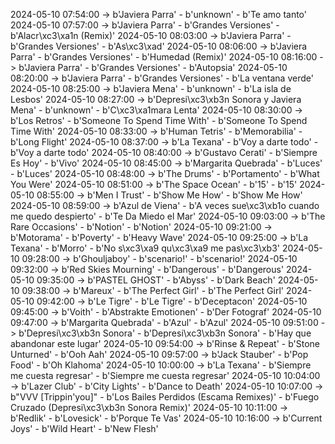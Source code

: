 2024-05-10 07:54:00 -> b'Javiera Parra' - b'unknown' - b'Te amo tanto'
2024-05-10 07:57:00 -> b'Javiera Parra' - b'Grandes Versiones' - b'Alacr\xc3\xa1n (Remix)'
2024-05-10 08:03:00 -> b'Javiera Parra' - b'Grandes Versiones' - b'As\xc3\xad'
2024-05-10 08:06:00 -> b'Javiera Parra' - b'Grandes Versiones' - b'Humedad (Remix)'
2024-05-10 08:16:00 -> b'Javiera Parra' - b'Grandes Versiones' - b'Autopsia'
2024-05-10 08:20:00 -> b'Javiera Parra' - b'Grandes Versiones' - b'La ventana verde'
2024-05-10 08:25:00 -> b'Javiera Mena' - b'unknown' - b'La isla de Lesbos'
2024-05-10 08:27:00 -> b'Depresi\xc3\xb3n Sonora y Javiera Mena' - b'unknown' - b'C\xc3\xa1mara Lenta'
2024-05-10 08:30:00 -> b'Los Retros' - b'Someone To Spend Time With' - b'Someone To Spend Time With'
2024-05-10 08:33:00 -> b'Human Tetris' - b'Memorabilia' - b'Long Flight'
2024-05-10 08:37:00 -> b'La Texana' - b'Voy a darte todo' - b'Voy a darte todo'
2024-05-10 08:40:00 -> b'Gustavo Cerati' - b'Siempre Es Hoy' - b'Vivo'
2024-05-10 08:45:00 -> b'Margarita Quebrada' - b'Luces' - b'Luces'
2024-05-10 08:48:00 -> b'The Drums' - b'Portamento' - b'What You Were'
2024-05-10 08:51:00 -> b'The Space Ocean' - b'15' - b'15'
2024-05-10 08:55:00 -> b'Men I Trust' - b'Show Me How' - b'Show Me How'
2024-05-10 08:59:00 -> b'Azul de Viena' - b'A veces sue\xc3\xb1o cuando me quedo despierto' - b'Te Da Miedo el Mar'
2024-05-10 09:03:00 -> b'The Rare Occasions' - b'Notion' - b'Notion'
2024-05-10 09:21:00 -> b'Motorama' - b'Poverty' - b'Heavy Wave'
2024-05-10 09:25:00 -> b'La Texana' - b'Morro' - b'No s\xc3\xa9 qu\xc3\xa9 me pas\xc3\xb3'
2024-05-10 09:28:00 -> b'Ghouljaboy' - b'scenario!' - b'scenario!'
2024-05-10 09:32:00 -> b'Red Skies Mourning' - b'Dangerous' - b'Dangerous'
2024-05-10 09:35:00 -> b'PASTEL GHOST' - b'Abyss' - b'Dark Beach'
2024-05-10 09:38:00 -> b'Mareux' - b'The Perfect Girl' - b'The Perfect Girl'
2024-05-10 09:42:00 -> b'Le Tigre' - b'Le Tigre' - b'Deceptacon'
2024-05-10 09:45:00 -> b'Voith' - b'Abstrakte Emotionen' - b'Der Fotograf'
2024-05-10 09:47:00 -> b'Margarita Quebrada' - b'Azul' - b'Azul'
2024-05-10 09:51:00 -> b'Depresi\xc3\xb3n Sonora' - b'Depresi\xc3\xb3n Sonora' - b'Hay que abandonar este lugar'
2024-05-10 09:54:00 -> b'Rinse & Repeat' - b'Stone Unturned' - b'Ooh Aah'
2024-05-10 09:57:00 -> b'Jack Stauber' - b'Pop Food' - b'Oh Klahoma'
2024-05-10 10:00:00 -> b'La Texana' - b'Siempre me cuesta regresar' - b'Siempre me cuesta regresar'
2024-05-10 10:04:00 -> b'Lazer Club' - b'City Lights' - b'Dance to Death'
2024-05-10 10:07:00 -> b"VVV [Trippin'you]" - b'Los Bailes Perdidos (Escama Remixes)' - b'Fuego Cruzado (Depresi\xc3\xb3n Sonora Remix)'
2024-05-10 10:11:00 -> b'Redlik' - b'Lovesick' - b'Porque Te Vas'
2024-05-10 10:16:00 -> b'Current Joys' - b'Wild Heart' - b'New Flesh'
